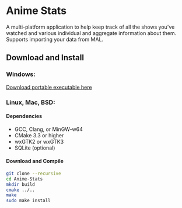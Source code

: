 # Anime Stats

A multi-platform application to help keep track of all the shows you've watched and various individual and aggregate information about them. Supports importing your data from MAL.

## Download and Install
### Windows:
[Download portable executable here](https://github.com/tsweeney256/Anime-Stats/releases)

### Linux, Mac, BSD:
#### Dependencies
- GCC, Clang, or MinGW-w64
- CMake 3.3 or higher
- wxGTK2 or wxGTK3
- SQLite (optional)
#### Download and Compile
```bash
git clone --recursive
cd Anime-Stats
mkdir build
cmake ../..
make
sudo make install
```
